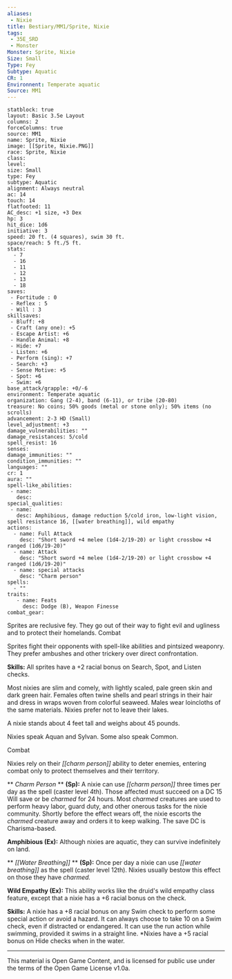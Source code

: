 ```yaml
---
aliases:
 - Nixie
title: Bestiary/MM1/Sprite, Nixie
tags: 
 - 35E_SRD
 - Monster
Monster: Sprite, Nixie
Size: Small
Type: Fey
Subtype: Aquatic
CR: 1
Environnent: Temperate aquatic
Source: MM1
---
```


```statblock
statblock: true
layout: Basic 3.5e Layout
columns: 2
forceColumns: true
source: MM1 
name: Sprite, Nixie
image: [[Sprite, Nixie.PNG]]
race: Sprite, Nixie
class: 
level: 
size: Small
type: Fey
subtype: Aquatic
alignment: Always neutral
ac: 14
touch: 14
flatfooted: 11
AC_desc: +1 size, +3 Dex
hp: 3
hit_dice: 1d6
initiative: 3
speed: 20 ft. (4 squares), swim 30 ft.
space/reach: 5 ft./5 ft.
stats:
  - 7
  - 16
  - 11
  - 12
  - 13
  - 18
saves:
 - Fortitude : 0
 - Reflex : 5
 - Will : 3
skillsaves:
 - Bluff: +8
 - Craft (any one): +5
 - Escape Artist: +6
 - Handle Animal: +8
 - Hide: +7
 - Listen: +6
 - Perform (sing): +7
 - Search: +3
 - Sense Motive: +5
 - Spot: +6
 - Swim: +6
base_attack/grapple: +0/-6
environment: Temperate aquatic
organization: Gang (2-4), band (6-11), or tribe (20-80)
treasure: No coins; 50% goods (metal or stone only); 50% items (no scrolls)
advancement: 2-3 HD (Small)
level_adjustment: +3
damage_vulnerabilities: ""
damage_resistances: 5/cold
spell_resist: 16
senses: 
damage_immunities: ""
condition_immunities: ""
languages: ""
cr: 1
aura: ""
spell-like_abilities:
 - name: 
   desc: 
special_qualities:
 - name:
   desc: Amphibious, damage reduction 5/cold iron, low-light vision, spell resistance 16, [[water breathing]], wild empathy
actions:
  - name: Full Attack
    desc: "Short sword +4 melee (1d4-2/19-20) or light crossbow +4 ranged (1d6/19-20)"
  - name: Attack
    desc: "Short sword +4 melee (1d4-2/19-20) or light crossbow +4 ranged (1d6/19-20)"
  - name: special attacks
    desc: "Charm person"
spells:
  - ""
traits:
   - name: Feats
     desc: Dodge (B), Weapon Finesse
combat_gear:  
```


Sprites are reclusive fey. They go out of their way to fight evil and ugliness and to protect their homelands. Combat

Sprites fight their opponents with spell-like abilities and pintsized weaponry. They prefer ambushes and other trickery over direct confrontation.


**Skills:** All sprites have a +2 racial bonus on Search, Spot, and Listen checks.

Most nixies are slim and comely, with lightly scaled, pale green skin and dark green hair. Females often twine shells and pearl strings in their hair and dress in wraps woven from colorful seaweed. Males wear loincloths of the same materials. Nixies prefer not to leave their lakes.

A nixie stands about 4 feet tall and weighs about 45 pounds.

Nixies speak Aquan and Sylvan. Some also speak Common.

Combat

Nixies rely on their *[[charm person]]* ability to deter enemies, entering combat only to protect themselves and their territory.


**
*Charm Person* 
**
**(Sp):** A nixie can use *[[charm person]]* three times per day as the spell (caster level 4th). Those affected must succeed on a DC 15 Will save or be *charmed* for 24 hours. Most *charmed* creatures are used to perform heavy labor, guard duty, and other onerous tasks for the nixie community. Shortly before the effect wears off, the nixie escorts the *charmed* creature away and orders it to keep walking. The save DC is Charisma-based.


**Amphibious (Ex):** Although nixies are aquatic, they can survive indefinitely on land.


**
*[[Water Breathing]]* 
**
**(Sp):** Once per day a nixie can use *[[water breathing]]* as the spell (caster level 12th). Nixies usually bestow this effect on those they have *charmed.*


**Wild Empathy (Ex):** This ability works like the druid's wild empathy class feature, except that a nixie has a +6 racial bonus on the check.


**Skills:** A nixie has a +8 racial bonus on any Swim check to perform some special action or avoid a hazard. It can always choose to take 10 on a Swim check, even if distracted or endangered. It can use the run action while swimming, provided it swims in a straight line. *Nixies have a +5 racial bonus on Hide checks when in the water.

---

This material is Open Game Content, and is licensed for public use under the terms of the Open Game License v1.0a.
